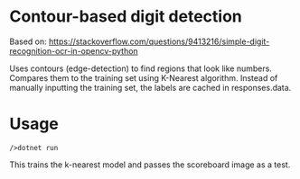 # Contour-based digit detection

Based on: https://stackoverflow.com/questions/9413216/simple-digit-recognition-ocr-in-opencv-python

Uses contours (edge-detection) to find regions that look like numbers. Compares them to the training set
using K-Nearest algorithm. Instead of manually inputting the training set, the labels are cached in 
responses.data. 

# Usage
```/>dotnet run```

This trains the k-nearest model and passes the scoreboard image as a test.
